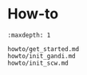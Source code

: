 # How-to

```{toctree}
:maxdepth: 1

howto/get_started.md
howto/init_gandi.md
howto/init_scw.md
```

